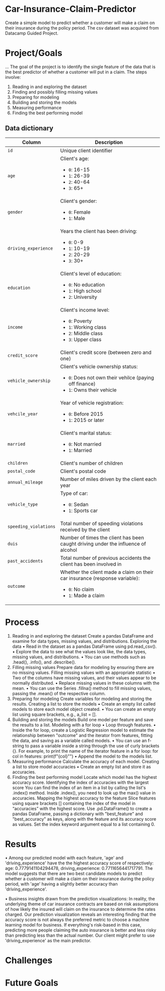 # Car-Insurance-Claim-Predictor
Create a simple model to predict whether a customer will make a claim on their insurance during the policy period.
The csv dataset was acquired from Datacamp Guided Project.
# Project/Goals
...
The goal of the project is to identify the single feature of the data that is the best predictor of whether a customer will put in a claim. The steps involve:
1. Reading in and exploring the dataset
2. Finding and possibly filling missing values
3. Preparing for modeling
4. Building and storing the models
5. Measuring performance
6. Finding the best performing model
## Data dictionary
| Column | Description |
|--------|-------------|
| `id` | Unique client identifier |
| `age` | Client's age: <br> <ul><li>`0`: 16-15</li><li>`1`: 26-39</li><li>`2`: 40-64</li><li>`3`: 65+</li></ul> |
| `gender` | Client's gender: <br> <ul><li>`0`: Female</li><li>`1`: Male</li></ul> |
| `driving_experience` | Years the client has been driving: <br> <ul><li>`0`: 0-9</li><li>`1`: 10-19</li><li>`2`: 20-29</li><li>`3`: 30+</li></ul> |
| `education` | Client's level of education: <br> <ul><li>`0`: No education</li><li>`1`: High school</li><li>`2`: University</li></ul> |
| `income` | Client's income level: <br> <ul><li>`0`: Poverty</li><li>`1`: Working class</li><li>`2`: Middle class</li><li>`3`: Upper class</li></ul> |
| `credit_score` | Client's credit score (between zero and one) |
| `vehicle_ownership` | Client's vehicle ownership status: <br><ul><li>`0`: Does not own their vehilce (paying off finance)</li><li>`1`: Owns their vehicle</li></ul> |
| `vehcile_year` | Year of vehicle registration: <br><ul><li>`0`: Before 2015</li><li>`1`: 2015 or later</li></ul> |
| `married` | Client's marital status: <br><ul><li>`0`: Not married</li><li>`1`: Married</li></ul> |
| `children` | Client's number of children |
| `postal_code` | Client's postal code | 
| `annual_mileage` | Number of miles driven by the client each year |
| `vehicle_type` | Type of car: <br> <ul><li>`0`: Sedan</li><li>`1`: Sports car</li></ul> |
| `speeding_violations` | Total number of speeding violations received by the client | 
| `duis` | Number of times the client has been caught driving under the influence of alcohol |
| `past_accidents` | Total number of previous accidents the client has been involved in |
| `outcome` | Whether the client made a claim on their car insurance (response variable): <br><ul><li>`0`: No claim</li><li>`1`: Made a claim</li></ul> |
# Process
1. Reading in and exploring the dataset
Create a pandas DataFrame and examine for data types, missing values, and distributions.
Exploring the data
•	Read in the dataset as a pandas DataFrame using pd.read_csv(). 
•	Explore the data to see what the values look like, the data types, missing values, and distributions. 
•	You can use methods such as .head(), .info(), and .describe().
2. Filling missing values
Prepare data for modeling by ensuring there are no missing values.
Filling missing values with an appropriate statistic
•	Two of the columns have missing values, and their values appear to be normally distributed.
•	Replace missing values in these columns with the mean.
•	You can use the Series .fillna() method to fill missing values, passing the .mean() of the respective column.
3. Preparing for modeling
Create variables for modeling and storing the results.
Creating a list to store the models
•	Create an empty list called models to store each model object created.
•	You can create an empty list using square brackets, e.g., a_list = [].
4. Building and storing the models
Build one model per feature and save the results to a list.
Modeling with a for loop
•	Loop through features.
•	Inside the for loop, create a Logistic Regression model to estimate the relationship between "outcome" and the iterator from features, fitting the data, and saving as a variable called models.
•	You can use an f-string to pass a variable inside a string through the use of curly brackets {}. For example, to print the name of the iterator feature in a for loop:
for col in features: print(f"{col}"") 
•	Append the model to the models list.
5. Measuring performance
Calculate the accuracy of each model.
Creating a list to store model accuracies
•	Create an empty list and store it as accuracies.
6. Finding the best performing model
Locate which model has the highest accuracy score.
Identifying the index of accuracies with the largest score
You can find the index of an item in a list by calling the list's .index() method.
Inside .index(), you need to look up the max() value in accuracies.
Mapping the highest accuracy to the feature
Slice features using square brackets [] containing the index of the model in “accuracies” with the highest score.
Use .pd.DataFrame() to create a pandas DataFrame, passing a dictionary with "best_feature" and "best_accuracy" as keys, along with the feature and its accuracy score as values.
 Set the index keyword argument equal to a list containing 0.

 # Results
 •	Among our predicted model with each feature, 'age' and 'driving_experience' have the the highest accuracy score of respectively: age: 0.7779141104294478, driving_experience: 0.7711656441717791. The model suggests that there are two best candidate models to predict whether a customer will make a claim on their insurance during the policy period, with 'age' having a slightly better accuracy than 'driving_experience'.

 •	Business insights drawn from the prediction visualizations:
 In reality, the underlying theme of car insurance contracts are based on risk assumptions of how likely the insured will claim on the insurance to determine the rates charged. Our prediction visualization reveals an interesting finding that the accuracy score is not always the preferred metric to choose a machine learning model for business.
 If everything's risk-based in this case, predicting more people claiming the auto insurance is better and less risky than predicting less than the actual number. Our client might prefer to use 'driving_experience' as the main predictor.

 # Challenges

# Future Goals
